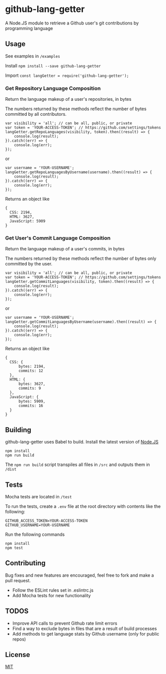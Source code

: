 # github-lang-getter

A Node.JS module to retrieve a Github user's git contributions by programming language

## Usage

See examples in `/examples`

Install `npm install --save github-lang-getter`

Import `const langGetter = require('github-lang-getter');`

### Get Repository Language Composition

Return the language makeup of a user's repositories, in bytes

The numbers returned by these methods reflect the number of bytes committed by all contributors.

```
var visibility = 'all'; // can be all, public, or private
var token = 'YOUR-ACCESS-TOKEN'; // https://github.com/settings/tokens
langGetter.getRepoLanguages(visibility, token).then((result) => {
    console.log(result);
}).catch((err) => {
    console.log(err);
});
```

or

```
var username = 'YOUR-USERNAME';
langGetter.getRepoLanguagesByUsername(username).then((result) => {
    console.log(result);
}).catch((err) => {
    console.log(err);
});
```

Returns an object like

```
{
  CSS: 2194,
  HTML: 3627,
  JavaScript: 5909
}
```

### Get User's Commit Language Composition

Return the language makeup of a user's commits, in bytes

The numbers returned by these methods reflect the number of bytes only committed by the user.

```
var visibility = 'all'; // can be all, public, or private
var token = 'YOUR-ACCESS-TOKEN'; // https://github.com/settings/tokens
langGetter.getCommitLanguages(visibility, token).then((result) => {
    console.log(result);
}).catch((err) => {
    console.log(err);
});
```

or

```
var username = 'YOUR-USERNAME';
langGetter.getCommitLanguagesByUsername(username).then((result) => {
    console.log(result);
}).catch((err) => {
    console.log(err);
});
```

Returns an object like

```
{
  CSS: {
      bytes: 2194,
      commits: 12
  },
  HTML: {
      bytes: 3627,
      commits: 9
  },
  JavaScript: {
      bytes: 5909,
      commits: 16
  }
}
```

## Building

github-lang-getter uses Babel to build. Install the latest version of [Node.JS](https://nodejs.org/en/)

```
npm install
npm run build
```
The `npm run build` script transpiles all files in `/src` and outputs them in `/dist`

## Tests

Mocha tests are located in `/test`

To run the tests, create a `.env` file at the root directory with contents like the following:

```
GITHUB_ACCESS_TOKEN=YOUR-ACCESS-TOKEN
GITHUB_USERNAME=YOUR-USERNAME
```

Run the following commands

```
npm install
npm test
```

## Contributing

Bug fixes and new features are encouraged, feel free to fork and make a pull request.

- Follow the ESLint rules set in .eslintrc.js
- Add Mocha tests for new functionality

## TODOS

- Improve API calls to prevent Github rate limit errors
- Find a way to exclude bytes in files that are a result of build processes
- Add methods to get language stats by Github username (only for public repos)

## License

[MIT](LICENSE)

